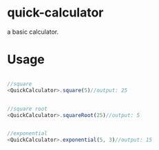 # quick-calculator

a basic calculator.


# Usage
```ts

//square
<QuickCalculator>.square(5)//output: 25


//square root
<QuickCalculator>.squareRoot(25)//output: 5


//exponential
<QuickCalculator>.exponential(5, 3)//output: 15
```
